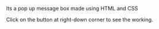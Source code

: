 Its a pop up message box made using HTML and CSS

Click on the button at right-down corner to see the working.
